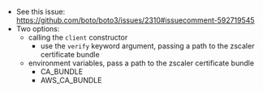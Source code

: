 - See this issue: https://github.com/boto/boto3/issues/2310#issuecomment-592719545
- Two options:
  - calling the `client` constructor
    - use the `verify` keyword argument, passing a path to the zscaler certificate bundle
  - environment variables, pass a path to the zscaler certificate bundle
    - CA_BUNDLE
    - AWS_CA_BUNDLE
